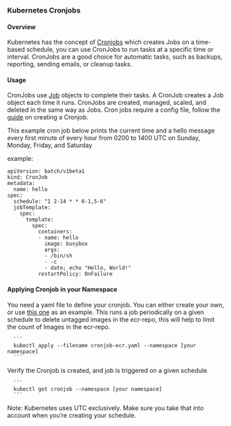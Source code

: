 ### Kubernetes Cronjobs

#### Overview

Kubernetes has the concept of [Cronjobs][kubernetes-cronjobs] which creates Jobs on a time-based schedule, you can use CronJobs to run tasks at a specific time or interval. CronJobs are a good choice for automatic tasks, such as backups, reporting, sending emails, or cleanup tasks. 

#### Usage

CronJobs use [Job][kubernetes-jobs] objects to complete their tasks. A CronJob creates a Job object each time it runs. CronJobs are created, managed, scaled, and deleted in the same way as Jobs. Cron jobs require a config file, follow the [guide][cron-jobs] on creating a Cronjob. 

This example cron job below prints the current time and a hello message every first minute of every hour from 0200 to 1400 UTC on Sunday, Monday, Friday, and Saturday

example:

```
apiVersion: batch/v1beta1
kind: CronJob
metadata:
  name: hello
spec:
  schedule: "1 2-14 * * 0-1,5-6"
  jobTemplate:
    spec:
      template:
        spec:
          containers:
          - name: hello
            image: busybox
            args:
            - /bin/sh
            - -c
            - date; echo "Hello, World!"
          restartPolicy: OnFailure
```

#### Applying Cronjob in your Namespace

You need a yaml file to define your cronjob. You can either create your own, or use [this one][cronjob-yaml] as an example. This runs a job periodically on a given schedule to delete untagged images in the ecr-repo, this will help to limit the count of Images in the ecr-repo.

      ```
      kubectl apply --filename cronjob-ecr.yaml --namespace [your namespace]
      ```

Verify the Cronjob is created, and job is triggered on a given schedule.

      ```
      kubectl get cronjob --namespace [your namespace]
      ```

Note:
Kubernetes uses UTC exclusively. Make sure you take that into account when you’re creating your schedule.

[cronjob-yaml]: https://github.com/ministryofjustice/cloud-platform-multi-container-demo-app/tree/cronjob-example-v1.0/k8s_additional_resources
[cron-jobs]: https://kubernetes.io/docs/tasks/job/automated-tasks-with-cron-jobs/#creating-a-cron-job
[kubernetes-cronjobs]: https://kubernetes.io/docs/concepts/workloads/controllers/cron-jobs/
[kubernetes-jobs]: https://kubernetes.io/docs/concepts/workloads/controllers/jobs-run-to-completion/
